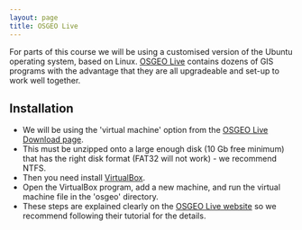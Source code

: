 ```yaml
---
layout: page
title: OSGEO Live
---
```


For parts of this course we will be using a customised version of the Ubuntu
operating system, based on Linux. [OSGEO Live](http://live.osgeo.org/en/index.html)
contains dozens of GIS programs with the advantage that they are all upgradeable and
set-up to work well together.

## Installation

- We will be using the 'virtual machine' option from the
[OSGEO Live Download page](http://live.osgeo.org/en/download.html).
- This must be unzipped onto a large enough disk (10 Gb free minimum)
that has the right disk format (FAT32 will not work) - we recommend NTFS.
- Then you need install [VirtualBox](https://www.virtualbox.org/wiki/Downloads).
- Open the VirtualBox program, add a new machine, and run the virtual machine file
in the 'osgeo' directory.
- These steps are explained clearly on the [OSGEO Live website](http://live.osgeo.org/en/quickstart/virtualization_quickstart.html) so we recommend following their tutorial
for the details.
